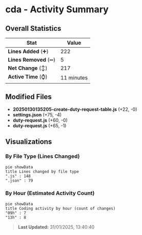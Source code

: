 # cda - Activity Summary 

## Overall Statistics

| Stat                   | Value                                                             |
| ---------------------- | ----------------------------------------------------------------- |
| **Lines Added** (➕)   | 222                                          |
| **Lines Removed** (➖) | 5                                        |
| **Net Change** (↕)    | 217                |
| **Active Time** (⌚)   | 11 minutes |


## Modified Files
- **20250130135205-create-duty-request-table.js** (+22, -0)
- **settings.json** (+75, -4)
- **duty-request.js** (+60, -0)
- **duty-request.js** (+65, -1)

## Visualizations

### By File Type (Lines Changed)

```mermaid
pie showData
title Lines changed by file type
".js" : 148
".json" : 79
```

### By Hour (Estimated Activity Count)

```mermaid
pie showData
title Coding activity by hour (count of changes)
"09h" : 7
"13h" : 8
```


> **Last Updated:** 31/01/2025, 13:40:40
